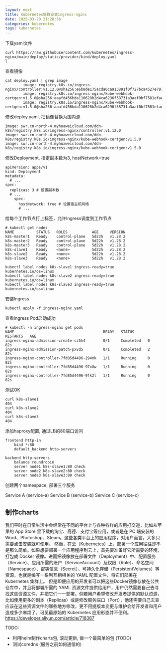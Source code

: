 ```yaml
---
layout: next
title: Kubernetes集群安装ingress-nginx
date: 2025-03-20 21:28:56
categories: kubernetes
tags: kubernetes
---
```


下载yaml文件
```
curl https://raw.githubusercontent.com/kubernetes/ingress-nginx/main/deploy/static/provider/kind/deploy.yaml
l
```

查看镜像
```
cat deploy.yaml | grep image
        image: registry.k8s.io/ingress-nginx/controller:v1.12.0@sha256:e6b8de175acda6ca913891f0f727bca4527e797d52688cbe9fec9040d6f6b6fa
        image: registry.k8s.io/ingress-nginx/kube-webhook-certgen:v1.5.0@sha256:aaafd456bda110628b2d4ca6296f38731a3aaf0bf7581efae824a41c770a8fc4
        image: registry.k8s.io/ingress-nginx/kube-webhook-certgen:v1.5.0@sha256:aaafd456bda110628b2d4ca6296f38731a3aaf0bf7581efae824a41c770a8fc4
```
修改deploy.yaml, 把镜像替换为国内源
```
image: swr.cn-north-4.myhuaweicloud.com/ddn-k8s/registry.k8s.io/ingress-nginx/controller:v1.12.0
image: swr.cn-north-4.myhuaweicloud.com/ddn-k8s/registry.k8s.io/ingress-nginx/kube-webhook-certgen:v1.5.0
image: swr.cn-north-4.myhuaweicloud.com/ddn-k8s/registry.k8s.io/ingress-nginx/kube-webhook-certgen:v1.5.0
```

修改Deployment, 指定副本数为3, hostNetwork=true 
```
apiVersion: apps/v1
kind: Deployment
metadata:
  # ...
spec:
  replicas: 3 # 设置副本数
  # ...
    spec:
      hostNetwork: true	# 设置宿主机网络
      # ...
```

给每个工作节点打上标签，允许Ingress调度到工作节点
```
# kubectl get nodes
NAME          STATUS   ROLES           AGE     VERSION
k8s-master1   Ready    control-plane   5d23h   v1.28.2
k8s-master2   Ready    control-plane   5d22h   v1.28.2
k8s-master3   Ready    control-plane   5d22h   v1.28.2
k8s-slave1    Ready    <none>          5d22h   v1.28.2
k8s-slave2    Ready    <none>          5d22h   v1.28.2
k8s-slave3    Ready    <none>          5d22h   v1.28.2

kubectl label nodes k8s-slave1 ingress-ready=true kubernetes.io/os=linux
kubectl label nodes k8s-slave2 ingress-ready=true kubernetes.io/os=linux
kubectl label nodes k8s-slave3 ingress-ready=true kubernetes.io/os=linux
```

安装Ingress
```
kubectl apply -f ingress-nginx.yaml
```

查看ingress Pod启动成功
```
# kubectl -n ingress-nginx get pods
NAME                                        READY   STATUS      RESTARTS   AGE
ingress-nginx-admission-create-cz5h4        0/1     Completed   0          82s
ingress-nginx-admission-patch-pxvd5         0/1     Completed   2          82s
ingress-nginx-controller-7fd85d4496-294nk   1/1     Running     0          82s
ingress-nginx-controller-7fd85d4496-97x8w   1/1     Running     0          82s
ingress-nginx-controller-7fd85d4496-9fk2l   1/1     Running     0          82s
```

测试OK
```
curl k8s-slave1
404
curl k8s-slave2
404
curl k8s-slave3
404 
```

添加haproxy配置, 通过LB的80端口访问
```
frontend http-in
    bind *:80
    default_backend http-servers

backend http-servers
    balance roundrobin
    server node1 k8s-slave1:80 check
    server node2 k8s-slave2:80 check
    server node3 k8s-slave3:80 check
```

创建两个namespace, 部署三个服务

Service A (service-a)
Service B (service-b)
Service C (service-c)

## 制作charts
我们平时在日常生活中会经常在不同的平台上与各种各样的应用打交道，比如从苹果的 App Store 里下载的淘宝、高德、支付宝等应用，或者是在 PC 端安装的Word、Photoshop、Steam。这些各类平台上的应用程序，对用户而言，大多只需要点击安装就可使用。
然而，在云（Kubernetes）上，部署一个应用往往却不是那么简单。如果想要部署一个应用程序到云上，首先要准备好它所需要的环境，打包成 Docker 镜像。进而把镜像放在部署文件（Deployment）中、配置服务（Service）、应用所需的账户（ServiceAccount）及权限（Role）、命名空间（Namespace）、密钥信息（Secret）、可持久化存储（PersistentVolumes）等资源。也就是编写一系列互相相关的 YAML 配置文件，将它们部署在 Kubernetes 集群上。
但是即便应用的开发者可以把这些Docker镜像存放在公共仓库中，并且将部署所需的 YAML 资源文件提供给用户，用户仍然需要自己去寻找这些资源文件，并把它们一一部署。倘若用户希望修改开发者提供的默认资源，比如使用更多的副本（Replicas）或是修改服务端口（Port），他还需要自己去查应该在这些资源文件的哪些地方修改，更不用提版本变更与维护会给开发者和用户造成多少麻烦了。可见最原始的 Kubernetes 应用形态并不便利。
https://developer.aliyun.com/article/718387

TODO: 
* 利用helm制作charts包, 滚动更新, 做一个最简单的包 (TODO)
* 测试coredns (服务之前如何通信的)